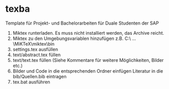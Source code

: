 texba
=====

Template für Projekt- und Bachelorarbeiten für Duale Studenten der SAP

1. Miktex runterladen. Es muss nicht installiert werden, das Archive reicht.
2. Miktex zu den Umgebungsvariablen hinzufügen
   z.B. C:\ ... \MiKTeX\miktex\bin
3. settings.tex ausfüllen
4. text/abstract.tex füllen
5. text/text.tex füllen
   (Siehe Kommentare für weitere Möglichkeiten, Bilder etc.)
6. Bilder und Code in die entsprechenden Ordner einfügen
   Literatur in die bib/Quellen.bib eintragen
7. tex.bat ausführen